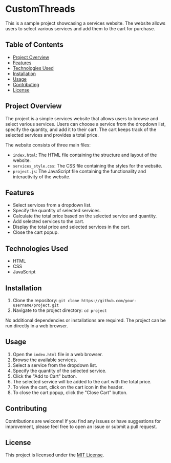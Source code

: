 # CustomThreads

This is a sample project showcasing a services website. The website allows users to select various services and add them to the cart for purchase.

## Table of Contents

- [Project Overview](#project-overview)
- [Features](#features)
- [Technologies Used](#technologies-used)
- [Installation](#installation)
- [Usage](#usage)
- [Contributing](#contributing)
- [License](#license)

## Project Overview

The project is a simple services website that allows users to browse and select various services. Users can choose a service from the dropdown list, specify the quantity, and add it to their cart. The cart keeps track of the selected services and provides a total price.

The website consists of three main files:
- `index.html`: The HTML file containing the structure and layout of the website.
- `services_style.css`: The CSS file containing the styles for the website.
- `project.js`: The JavaScript file containing the functionality and interactivity of the website.

## Features

- Select services from a dropdown list.
- Specify the quantity of selected services.
- Calculate the total price based on the selected service and quantity.
- Add selected services to the cart.
- Display the total price and selected services in the cart.
- Close the cart popup.

## Technologies Used

- HTML
- CSS
- JavaScript

## Installation

1. Clone the repository: `git clone https://github.com/your-username/project.git`
2. Navigate to the project directory: `cd project`

No additional dependencies or installations are required. The project can be run directly in a web browser.

## Usage

1. Open the `index.html` file in a web browser.
2. Browse the available services.
3. Select a service from the dropdown list.
4. Specify the quantity of the selected service.
5. Click the "Add to Cart" button.
6. The selected service will be added to the cart with the total price.
7. To view the cart, click on the cart icon in the header.
8. To close the cart popup, click the "Close Cart" button.

## Contributing

Contributions are welcome! If you find any issues or have suggestions for improvement, please feel free to open an issue or submit a pull request.

## License

This project is licensed under the [MIT License](LICENSE).
